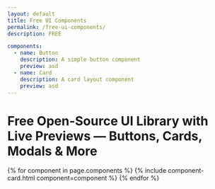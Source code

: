 ```yaml
---
layout: default
title: Free UI Components
permalink: /free-ui-components/
description: FREE

components:
  - name: Button
    description: A simple button component
    preview: asd
  - name: Card
    description: A card layout component
    preview: asd
---
```


<h1>Free Open-Source UI Library with Live Previews — Buttons, Cards, Modals & More</h1>

<div class="components-grid">
  {% for component in page.components %}
    {% include component-card.html component=component %}
  {% endfor %}
</div>

